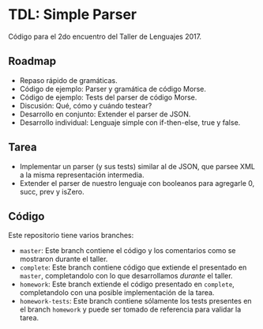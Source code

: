 # TDL: Simple Parser

Código para el 2do encuentro del Taller de Lenguajes 2017.

## Roadmap

* Repaso rápido de gramáticas.
* Código de ejemplo: Parser y gramática de código Morse.
* Código de ejemplo: Tests del parser de código Morse.
* Discusión: Qué, cómo y cuándo testear?
* Desarrollo en conjunto: Extender el parser de JSON.
* Desarrollo individual: Lenguaje simple con if-then-else, true y false.

## Tarea
* Implementar un parser (y sus tests) similar al de JSON, que parsee XML a la misma representación intermedia.
* Extender el parser de nuestro lenguaje con booleanos para agregarle 0, succ, prev y isZero.

## Código

Este repositorio tiene varios branches:

* `master`: Este branch contiene el código y los comentarios como se mostraron durante el taller.
* `complete`: Este branch contiene código que extiende el presentado en `master`, completandolo con lo que desarrollamos *durante* el taller.
* `homework`: Este branch extiende el código presentado en `complete`, completandolo con una posible implementación de la tarea.
* `homework-tests`: Este branch contiene sólamente los tests presentes en el branch `homework` y puede ser tomado de referencia para validar la tarea.
